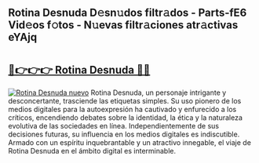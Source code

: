 ## Rotina Desnuda D𝚎sn𝚞dos filtr𝚊dos - Parts-fE6 Vid𝚎os f𝚘tos - N𝚞evas filtr𝚊ciones atr𝚊ctivas eYAjq

# <h2><a href="http://mbcxji.tromn.icu/?c=Rotina+Desnuda">🔗👉👉👉 Rotina Desnuda 🔗🔗</a></h2>

[![Rotina Desnuda nuevo](https://i.imgur.com/pEAQMta.gif)](http://mbcxji.tromn.icu/?c=Rotina+Desnuda)
Rotina Desnuda, un personaje intrigante y desconcertante, trasciende las etiquetas simples. Su uso pionero de los medios digitales para la autoexpresión ha cautivado y enfurecido a los críticos, encendiendo debates sobre la identidad, la ética y la naturaleza evolutiva de las sociedades en línea. Independientemente de sus decisiones futuras, su influencia en los medios digitales es indiscutible. Armado con un espíritu inquebrantable y un atractivo innegable, el viaje de Rotina Desnuda en el ámbito digital es interminable.

